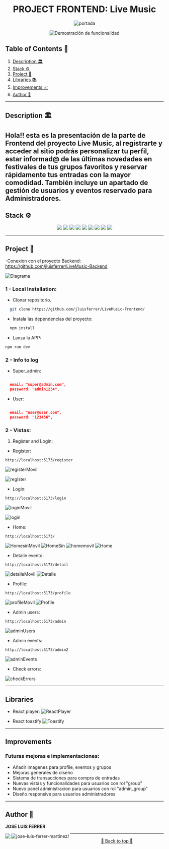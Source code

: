 <h1 align="center"> PROJECT FRONTEND: Live Music </h1>

<div align="center">
    
![portada](https://github.com/jluisferrer/LiveMusic-Backend/assets/157707370/c5f37ec4-eb76-4cce-9142-3b57375524a9)

</div>

<p align="center">
  <img src="./public/img/title_Readme.gif" alt="Demostración de funcionalidad">
</p>


## Table of Contents :file_folder:

1. [Description :classical_building:](#description-classical_building)
2. [Stack :gear:](#stack-gear)
3. [Project :open_book:](#Project-open_book)
4. [Libraries :books:](#Project-books)
5. [Improvements :chart_with_upwards_trend:](#Improvements)
6. [Author :wave:](#author-wave)

---

## Description :classical_building:

Hola!! esta es la presentación de la parte de Frontend del proyecto Live Music, al registrarte y acceder al sitio podrás personalizar tu perfil, estar informad@ de las últimas novedades en festivales de tus grupos favoritos y reservar rápidamente tus entradas con la mayor comodidad. También incluye un apartado de gestión de usuarios y eventos reservado para Administradores.
---

## Stack :gear:

<div align="center">
<img src= "https://img.shields.io/badge/VSCode-0078D4?style=for-the-badge&logo=visual%20studio%20code&logoColor=white"/>
<img src= "https://img.shields.io/badge/Vite-B73BFE?style=for-the-badge&logo=vite&logoColor=FFD62E"/>
<img src= "https://img.shields.io/badge/React-20232A?style=for-the-badge&logo=react&logoColor=61DAFB"/>
<img src= "https://img.shields.io/badge/Redux-593D88?style=for-the-badge&logo=redux&logoColor=white"/>
<img src= "https://img.shields.io/badge/JavaScript-323330?style=for-the-badge&logo=javascript&logoColor=F7DF1E"/>
<img src= "https://img.shields.io/badge/npm-CB3837?style=for-the-badge&logo=npm&logoColor=white"/>
<img src= "https://img.shields.io/badge/CSS3-1572B6?style=for-the-badge&logo=css3&logoColor=white"/>
<img src= "https://img.shields.io/badge/HTML5-E34F26?style=for-the-badge&logo=html5&logoColor=white"/>
<img src= "https://img.shields.io/badge/GIT-E44C30?style=for-the-badge&logo=git&logoColor=white"/>
</div>

---

## Project :open_book:
-Conexion con el proyecto Backend: https://github.com/jluisferrer/LiveMusic-Backend

![Diagrama](https://github.com/jluisferrer/LiveMusic-Backend/assets/157707370/24f2d212-61d9-41d3-bef6-2d1f3a51cba0)


### 1 - Local Installation:

- Clonar repositorio.

```bash
  git clone https://github.com/jluisferrer/LiveMusic-Frontend/
```
- Instala las dependencias del proyecto:

```bash
  npm install
```

- Lanza la APP:
```bash
npm run dev
```

### 2 - Info to log

- Super_admin:

```json

  email: "super@admin.com",
  password: "admin1234",

```

- User:

```json

  email: "user@user.com",
  password: "123456",

```

### 2 - Vistas:

1. Register and Login:

- Register:

```
http://localhost:5173/register
```
![registerMovil](https://github.com/jluisferrer/LiveMusic-Frontend/assets/157707370/fc51797b-713b-451f-98fc-6441eac80abf)

![register](https://github.com/jluisferrer/LiveMusic-Frontend/assets/157707370/c46a254d-1146-4d14-a6ba-87a70f52ab03)


- Login:

```
http://localhost:5173/login
```
![loginMovil](https://github.com/jluisferrer/LiveMusic-Frontend/assets/157707370/beeace18-adbb-4bf4-b38f-08d51b64d3da)

![login](https://github.com/jluisferrer/LiveMusic-Frontend/assets/157707370/10fdfd19-160a-49aa-aa67-1e62e155f1ef)

- Home:

```
http://localhost:5173/
```
![HomesinMovil](https://github.com/jluisferrer/LiveMusic-Frontend/assets/157707370/7d0ee94d-6899-4972-a062-1736bf030762)
![HomeSin](https://github.com/jluisferrer/LiveMusic-Frontend/assets/157707370/d6c8d667-b4f6-4f7e-ac0e-20a4f024f4a5)
![homemovil](https://github.com/jluisferrer/LiveMusic-Frontend/assets/157707370/250cb1bc-ba58-4eae-b161-87e1e345159b)
![Home](https://github.com/jluisferrer/LiveMusic-Frontend/assets/157707370/c685f321-b711-4b9a-82cd-398a51d53f9b)

- Detalle evento:

```
http://localhost:5173/detail
```
![detalleMovil](https://github.com/jluisferrer/LiveMusic-Frontend/assets/157707370/02554b4f-0914-43e9-8813-7bd200baef0b)
![Detalle](https://github.com/jluisferrer/LiveMusic-Frontend/assets/157707370/a5141e54-b542-47ca-8b01-dca868d8096d)


- Profile:

```
http://localhost:5173/profile
```
![profileMovil](https://github.com/jluisferrer/LiveMusic-Frontend/assets/157707370/bfb50ce0-b42e-4cdf-9901-851d6b2c1669)
![Profile](https://github.com/jluisferrer/LiveMusic-Frontend/assets/157707370/f33d46d7-aa0c-457c-ab74-b36dc7e4ac79)

- Admin users:

```
http://localhost:5173/admin
```
![adminUsers](https://github.com/jluisferrer/LiveMusic-Frontend/assets/157707370/8ef243d3-0882-44b6-9744-79f88265df0f)

- Admin events:

```
http://localhost:5173/admin2
```
![adminEvents](https://github.com/jluisferrer/LiveMusic-Frontend/assets/157707370/0516d7fb-1d45-4946-8729-953e1e907dde)

- Check errors:

  
![checkErrors](https://github.com/jluisferrer/LiveMusic-Frontend/assets/157707370/ef99a431-8c18-418a-8be8-86c1b9a4378a)

---
## Libraries
- React player:
![ReactPlayer](https://github.com/jluisferrer/LiveMusic-Frontend/assets/157707370/453d9b7f-54fd-4b0a-9b67-c0f47a4dce3e)

- React toastify
![Toastify](https://github.com/jluisferrer/LiveMusic-Frontend/assets/157707370/bdb9cbde-2d30-4572-a0c4-9de6b4b0cf0b)

---
## Improvements
### Futuras mejoras e implementaciones:

- Añadir imagenes para profile, eventos y grupos
- Mejoras generales de diseño
- Sistema de transacciones para compra de entradas
- Nuevas vistas y funcionalidades para usuarios con rol "group"
- Nuevo panel administracion para usuarios con rol "admin_group"
- Diseño responsive para usuarios administradores

---

## Author :wave:

**JOSE LUIS FERRER**


<a href="https://linkedin.com/in/jose-luis-ferrer-martinez/" target="blank"><img align="left" src="https://img.shields.io/badge/LinkedIn-0077B5?style=for-the-badge&logo=linkedin&logoColor=white"/></a>

<a href="https://github.com/jluisferrer/" target="blank"><img align="left" src="https://img.shields.io/badge/GitHub-100000?style=for-the-badge&logo=github&logoColor=white" alt="jose-luis-ferrer-martinez/"/></a>


---

<div align="center">
<a href="#table-of-contents-file_folder">🔼 Back to top 🔼</a>
</div>
